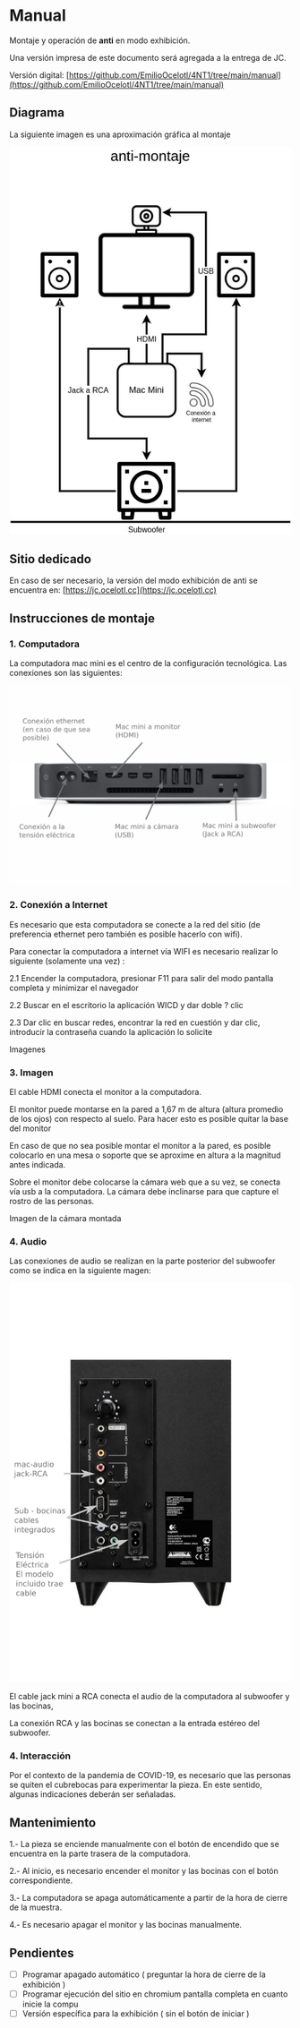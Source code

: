 # Manual

Montaje y operación de **anti** en modo exhibición.

Una versión impresa de este documento será agregada a la entrega de JC.  

Versión digital: [https://github.com/EmilioOcelotl/4NT1/tree/main/manual](https://github.com/EmilioOcelotl/4NT1/tree/main/manual)

## Diagrama

La siguiente imagen es una aproximación gráfica al montaje 

![Diagrama](https://github.com/EmilioOcelotl/4NT1/blob/main/manual/img/montaje.jpg)

## Sitio dedicado

En caso de ser necesario, la versión del modo exhibición de anti se encuentra en: [https://jc.ocelotl.cc](https://jc.ocelotl.cc)

## Instrucciones de montaje

### 1. Computadora 

La computadora mac mini es el centro de la configuración tecnológica. Las conexiones son las siguientes: 

![Diagrama](https://github.com/EmilioOcelotl/4NT1/blob/main/manual/img/macmini.png)

### 2. Conexión a Internet

Es necesario que esta computadora se conecte a la red del sitio (de preferencia ethernet pero también es posible hacerlo con wifi).

Para conectar la computadora a internet vía WIFI es necesario realizar lo siguiente (solamente una vez) :

2.1 Encender la computadora, presionar F11 para salir del modo pantalla completa y minimizar el navegador

2.2 Buscar en el escritorio la aplicación WICD y dar doble ? clic

2.3 Dar clic en buscar redes, encontrar la red en cuestión y dar clic, introducir la contraseña cuando la aplicación lo solicite 

Imagenes 

### 3. Imagen

El cable HDMI conecta el monitor a la computadora.

El monitor puede montarse en la pared a 1,67 m de altura (altura promedio de los ojos) con respecto al suelo. Para hacer esto es posible quitar la base del monitor

En caso de que no sea posible montar el monitor a la pared, es posible colocarlo en una mesa o soporte que se aproxime en altura a la magnitud antes indicada.

Sobre el monitor debe colocarse la cámara web que a su vez, se conecta vía usb a la computadora. La cámara debe inclinarse para que capture el rostro de las personas. 

Imagen de la cámara montada

### 4. Audio

Las conexiones de audio se realizan en la parte posterior del subwoofer como se indica en la siguiente magen:

![](https://github.com/EmilioOcelotl/4NT1/blob/main/manual/img/wub.png) 

El cable jack mini a RCA conecta el audio de la computadora al subwoofer y las bocinas, 

La conexión RCA y las bocinas se conectan a la entrada estéreo del subwoofer.

### 4. Interacción

Por el contexto de la pandemia de COVID-19, es necesario que las personas se quiten el cubrebocas para experimentar la pieza. En este sentido, algunas indicaciones deberán ser señaladas. 

## Mantenimiento

1.- La pieza se enciende manualmente con el botón de encendido que se encuentra en la parte trasera de la computadora.

2.- Al inicio, es necesario encender el monitor y las bocinas con el botón correspondiente. 

3.- La computadora se apaga automáticamente a partir de la hora de cierre de la muestra.

4.- Es necesario apagar el monitor y las bocinas manualmente. 

## Pendientes

- [ ] Programar apagado automático ( preguntar la hora de cierre de la exhibición )
- [ ] Programar ejecución del sitio en chromium pantalla completa en cuanto inicie la compu
- [ ] Versión específica para la exhibición ( sin el botón de iniciar ) 